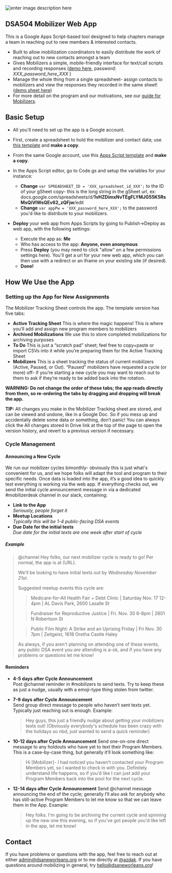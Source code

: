 ![enter image description here](http://dsaneworleans.org/mobilizerapp/mobilizer-screen.gif)
## DSA504 Mobilizer Web App

This is a Google Apps Script-based tool designed to help chapters manage a team in reaching out to new members & interested contacts.
- Built to allow mobilization coordinators to easily distribute the work of reaching out to new contacts amongst a team
- Gives Mobilizers a simple, mobile-friendly interface for text/call scripts and recording  responses ([demo here](https://script.google.com/macros/s/AKfycbxDbk6g_Og7kE5tKkUpLnlsmmTsAXtBJDwjydf2PTPlyvSZiSYh/exec), password: *XXX_password_here_XXX* )
- Manage the whole thing from a single spreadsheet- assign contacts to mobilizers and view the responses they recorded in the same sheet! ([demo sheet here](https://docs.google.com/spreadsheets/d/1vHZDimxNvTEgFLYMJG55K5RsMsQiVlWsQEv62_zQFjw/edit#gid=0))
- For more detail on the program and our motivations, see our [guide for Mobilizers](http://dsaneworleans.org/dsa-new-orleans-mobilizer-guide/).

## Basic Setup
- All you'll need to set up the app is a Google account.
- First, create a spreadsheet to hold the mobilizer and contact data; use [this template](https://docs.google.com/spreadsheets/d/1vHZDimxNvTEgFLYMJG55K5RsMsQiVlWsQEv62_zQFjw/edit?usp=sharing) and **make a copy**.

- From the same Google account, use this [Apps Script template](https://script.google.com/d/1PkCQOOvHYiZiY56JHLzX8zCaB0PUcSqHkq56m2Spv0MpG6Z1ZBFi2Hwi/edit?usp=sharing) and **make a copy**. 

- In the Apps Script editor, go to Code.gs and setup the variables for your instance: 
  - **Change** `var SPREADSHEET_ID = 'XXX_spreadsheet_id_XXX';` to the ID of your gSheet copy- this is the long string  in the gSheet url, ex: docs.google.com/spreadsheets/d/**1vHZDimxNvTEgFLYMJG55K5RsMsQiVlWsQEv62_zQFjw**/edit 
  - **Change** `var appPw = 'XXX_password_here_XXX';` to the password you'd like to distribute to your mobilizers. 
- **Deploy** your web app from Apps Scripts by going to Publish->Deploy as web app, with the following settings: 
  - Execute the app as: **Me**
  - Who has access to the app: **Anyone, even anonymous** 
  - Press **Deploy** (you may need to click "allow" on a few permissions settings here). You'll get a url for your new web app, which you can then use with a redirect or an iframe on your existing site (if desired).
  - **Done!**
 
 ## How We Use the App
 ### Setting up the App for New Assignments

The Mobilizer Tracking Sheet controls the app. The template version has five tabs:

-   **Active Tracking Sheet** This is where the magic happens! This is where you’ll add and assign new program members to mobilizers
-   **Archived Mobilizations** We use this to store completed mobilizations for archiving purposes
-   **To Do** This is just a “scratch pad” sheet; feel free to copy+paste or import CSVs into it while you’re preparing them for the Active Tracking Sheet
-   **Mobilizers** This is a sheet tracking the status of current mobilizers (Active, Paused, or Out). “Paused” mobilizers have requested a cycle (or more) off- if you’re starting a new cycle you may want to reach out to them to ask if they’re ready to be added back into the rotation.

 
**WARNING: Do not change the order of these tabs; the app reads directly from them, so re-ordering the tabs by dragging and dropping will break the app.**

  
**TIP:** All changes you make in the Mobilizer Tracking sheet are stored, and can be viewed and undone, like in a Google Doc. So if you mess up and accidentally delete some data or something, don’t panic! You can always click the All changes stored in Drive link at the top of the page to open the version history, and revert to a previous version if necessary.

### Cycle Management
#### Announcing a New Cycle
We run our mobilizer cycles bimonthly- obviously this is just what's convenient for us, and we hope folks will adapt the tool and program to their specific needs. Once data is loaded into the app, it’s a good idea to quickly test everything is working via the web app. If everything checks out, we send the initial cycle announcement message in via a dedicated #mobilizerdesk channel in our slack, containing:

-   **Link to the App**  
    *Seriously, people forget it*
-   **Meetup Locations**  
    *Typically this will be 1-4 public-facing DSA events*
- **Due Date for the initial texts**  
  *Due date for the initial texts are one week after start of cycle*
 
 ##### Example
> @channel Hey folks, our next mobilizer cycle is ready to go! Per
> normal, the app is at (URL).
> 
> We'll be looking to have initial texts out by *Wednesday November
> 21st*.
> 
>   
> 
> Suggested meetup events this cycle are:
> 
> >Medicare-for-All Health Fair + Debt Clinic | Saturday Nov. 17 12-4pm | AL Davis Park, 2600 Lasalle St
> 
> >Fundraiser for Reproductive Justice | Fri. Nov. 30 6-8pm | 2801 N Robertson St
> 
> >Public Film Night: A Strike and an Uprising Friday | Fri Nov. 30 7pm | Zeitgeist, 1618 Oretha Castle Haley
> 
>   
> 
> As always, if you aren't planning on attending one of these events,
> any public DSA event you _are_ attending is a-ok, and if you have any
> problems or questions let me know!

#### Reminders

-   **4-5 days after Cycle Announcement**  
    Post @channel reminder in #mobilizers to send texts. Try to keep these as just a nudge, usually with a emoji-type thing stolen from twitter. 

-   **7-9 days after Cycle Announcement**  
    Send group direct message to people who haven’t sent texts yet. Typically just reaching out is enough. Example:  
    > Hey guys, this just a friendly nudge about getting your mobilizers
    > texts out! (Obviously everybody's schedule has been crazy with the
    > holidays so nbd, just wanted to send a quick reminder)
-   **10-12  days after Cycle Announcement**
Send one-on-one direct message to any holdouts who have yet to text their Program Members. This is a case-by-case thing, but generally it’ll look something like:
    > Hi [Mobilizer]- I had noticed you haven’t contacted your Program
    > Members yet, so I wanted to check in with you. Definitely understand
    > life happens, so if you’d like I can just add your Program Members
    > back into the pool for the next cycle.

-   **12-14  days after Cycle Announcement**
Send @channel message announcing the end of the cycle; generally I’ll also ask for anybody who has still-active Program Members to let me know so that we can leave them in the App. Example:  
     > Hey folks. I'm going to be archiving the current cycle and spinning up
     > the new one this evening, so if you've got people you'd like left in
     > the app, let me know!

## Contact
If you have problems or questions with the app, feel free to reach out at either admin@dsaneworleans.org or to me directly at [@azdak](https://twitter.com/azdak). If you have questions around mobilizing in general, try hello@dsaneworleans.org!
